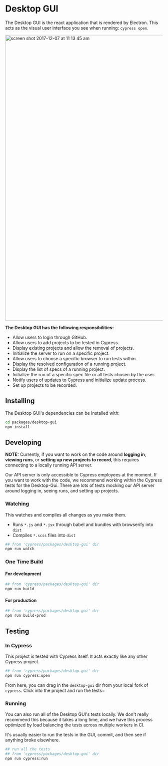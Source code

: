 # Desktop GUI

The Desktop GUI is the react application that is rendered by Electron. This acts as the visual user interface you see when running: `cypress open`.

<img width="912" alt="screen shot 2017-12-07 at 11 13 45 am" src="https://user-images.githubusercontent.com/1271364/33725282-b47ad740-db3f-11e7-9801-7b6004b1a5bf.png">

**The Desktop GUI has the following responsibilities:**

- Allow users to login through GitHub.
- Allow users to add projects to be tested in Cypress.
- Display existing projects and allow the removal of projects.
- Initialize the server to run on a specific project.
- Allow users to choose a specific browser to run tests within.
- Display the resolved configuration of a running project.
- Display the list of specs of a running project.
- Initialize the run of a specific spec file or all tests chosen by the user.
- Notify users of updates to Cypress and initialize update process.
- Set up projects to be recorded.

## Installing

The Desktop GUI's dependencies can be installed with:

```bash
cd packages/desktop-gui
npm install
```

## Developing

**NOTE:** Currently, if you want to work on the code around **logging in**, **viewing runs**, or **setting up new projects to record**, this requires connecting to a locally running API server.

Our API server is only accessible to Cypress employees at the moment. If you want to work with the code, we recommend working within the Cypress tests for the Desktop-Gui. There are lots of tests mocking our API server around logging in, seeing runs, and setting up projects.

### Watching

This watches and compiles all changes as you make them.

- Runs `*.js` and `*.jsx` through babel and bundles with browserify into `dist`
- Compiles `*.scss` files into `dist`

```bash
## from 'cypress/packages/desktop-gui' dir
npm run watch
```

### One Time Build

#### For development

```bash
## from 'cypress/packages/desktop-gui' dir
npm run build
```

#### For production

```bash
## from 'cypress/packages/desktop-gui' dir
npm run build-prod
```

## Testing

### In Cypress

This project is tested with Cypress itself. It acts exactly like any other Cypress project.

```bash
## from 'cypress/packages/desktop-gui' dir
npm run cypress:open
```

From here, you can drag in the `desktop-gui` dir from your local fork of `cypress`. Click into the project and run the tests~

### Running

You can also run all of the Desktop GUI's tests locally. We don't really recommend this because it takes a long time, and we have this process optimized by load balancing the tests across multiple workers in CI.

It's usually easier to run the tests in the GUI, commit, and then see if anything broke elsewhere.

```bash
## run all the tests 
## from 'cypress/packages/desktop-gui' dir
npm run cypress:run
```
